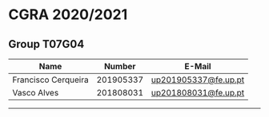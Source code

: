 # CGRA 2020/2021

## Group T07G04
| Name                        | Number    | E-Mail                              |
| --------------------------- | --------- | ----------------------------------- |
| Francisco Cerqueira         | 201905337 | up201905337@fe.up.pt                |
| Vasco Alves                 | 201808031 | up201808031@fe.up.pt                |

----